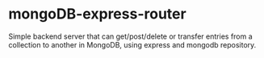# mongoDB-express-router

Simple backend server that can get/post/delete or transfer entries from a collection to another in MongoDB, using express and mongodb repository.

